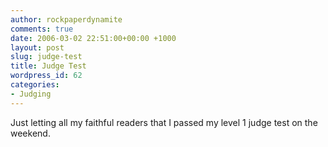 ```yaml
---
author: rockpaperdynamite
comments: true
date: 2006-03-02 22:51:00+00:00 +1000
layout: post
slug: judge-test
title: Judge Test
wordpress_id: 62
categories:
- Judging
---
```


Just letting all my faithful readers that I passed my level 1 judge test on the weekend.
